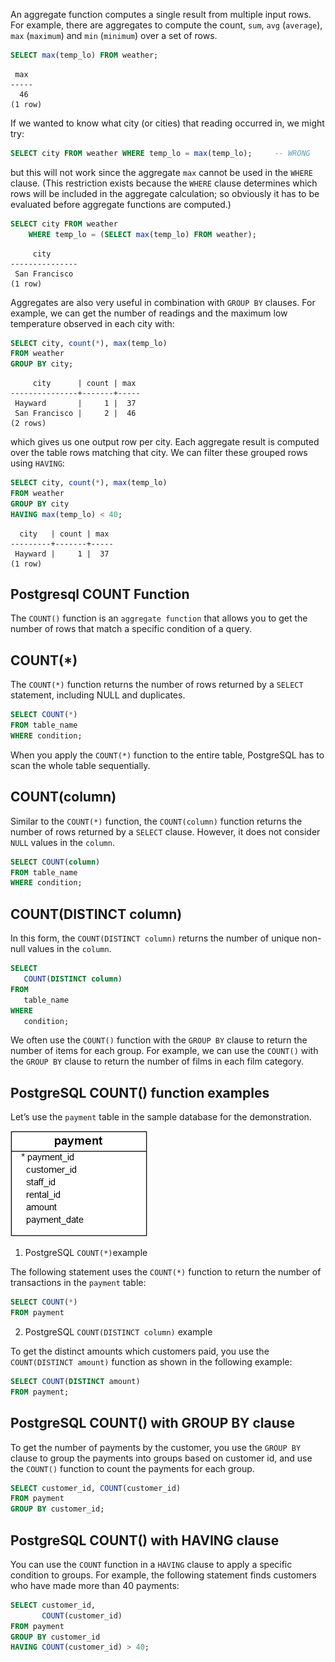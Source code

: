 An aggregate function computes a single result from multiple input rows. For example, there are aggregates to compute the count, `sum`, `avg` (`average`), `max` (`maximum`) and `min` (`minimum`) over a set of rows.

```SQL
SELECT max(temp_lo) FROM weather;
```

```
 max
-----
  46
(1 row)
```

If we wanted to know what city (or cities) that reading occurred in, we might try:

```SQL
SELECT city FROM weather WHERE temp_lo = max(temp_lo);     -- WRONG
```

but this will not work since the aggregate `max` cannot be used in the `WHERE` clause. (This restriction exists because the `WHERE` clause determines which rows will be included in the aggregate calculation; so obviously it has to be evaluated before aggregate functions are computed.)

```SQL
SELECT city FROM weather
    WHERE temp_lo = (SELECT max(temp_lo) FROM weather);
```

```
     city
---------------
 San Francisco
(1 row)
```

Aggregates are also very useful in combination with `GROUP BY` clauses. For example, we can get the number of readings and the maximum low temperature observed in each city with:

```SQL
SELECT city, count(*), max(temp_lo)
FROM weather
GROUP BY city;
```

```
     city      | count | max
---------------+-------+-----
 Hayward       |     1 |  37
 San Francisco |     2 |  46
(2 rows)
```

which gives us one output row per city. Each aggregate result is computed over the table rows matching that city. We can filter these grouped rows using `HAVING`:

```SQL
SELECT city, count(*), max(temp_lo)
FROM weather
GROUP BY city
HAVING max(temp_lo) < 40;
```

```
  city   | count | max
---------+-------+-----
 Hayward |     1 |  37
(1 row)
```

## Postgresql COUNT Function
The `COUNT()` function is an `aggregate function` that allows you to get the number of rows that match a specific condition of a query.

## COUNT(*)

The `COUNT(*)` function returns the number of rows returned by a  `SELECT` statement, including NULL and duplicates.

```SQL
SELECT COUNT(*)
FROM table_name
WHERE condition;
```

When you apply the `COUNT(*)` function to the entire table, PostgreSQL has to scan the whole table sequentially.

## COUNT(column)

Similar to the `COUNT(*)` function, the `COUNT(column)` function returns the number of rows returned by a `SELECT` clause. However, it does not consider `NULL` values in the `column`.

```SQL
SELECT COUNT(column)
FROM table_name
WHERE condition;
```

## COUNT(DISTINCT column)

In this form, the `COUNT(DISTINCT column)` returns the number of unique non-null values in the `column`.

```SQL
SELECT 
   COUNT(DISTINCT column) 
FROM 
   table_name
WHERE
   condition;
```

We often use the `COUNT()` function with the `GROUP BY` clause to return the number of items for each group. For example, we can use the `COUNT()` with the `GROUP BY` clause to return the number of films in each film category.

## PostgreSQL COUNT() function examples

Let’s use the `payment` table in the sample database for the demonstration.

![Alt text](image-1.png)

1) PostgreSQL `COUNT(*)`example

The following statement uses the `COUNT(*)` function to return the number of transactions in the `payment` table:

```SQL
SELECT COUNT(*)
FROM payment
```

2) PostgreSQL `COUNT(DISTINCT column)` example

To get the distinct amounts which customers paid, you use the `COUNT(DISTINCT amount)` function as shown in the following example:

```SQL
SELECT COUNT(DISTINCT amount)
FROM payment;
```

## PostgreSQL COUNT() with GROUP BY clause

To get the number of payments by the customer, you use the  `GROUP BY` clause to group the payments into groups based on customer id, and use the `COUNT()` function to count the payments for each group.

```SQL
SELECT customer_id, COUNT(customer_id)
FROM payment
GROUP BY customer_id;
```

## PostgreSQL COUNT() with HAVING clause

You can use the `COUNT` function in a  `HAVING` clause to apply a specific condition to groups. For example, the following statement finds customers who have made more than 40 payments:

```SQL
SELECT customer_id,
       COUNT(customer_id)
FROM payment
GROUP BY customer_id
HAVING COUNT(customer_id) > 40;
```